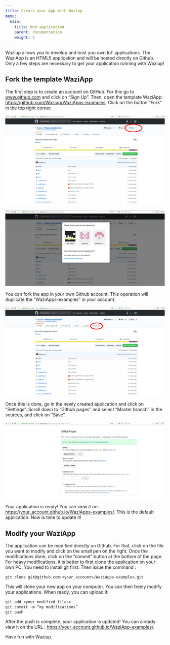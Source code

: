 ```yaml
---
title: Create your App with Waziup
menu:
  main:
    title: Web application 
    parent: documentation
    weight: 5
---
```


Waziup allows you to develop and host you own IoT applications.
The WaziApp is an HTML5 application and will be hosted directly on Github.
Only a few steps are necessary to get your application running with Waziup!

Fork the template WaziApp
-------------------------

The first step is to create an account on GitHub.
For this go to www.github.com and click on “Sign Up”.
Then, open the template WaziApp: https://github.com/Waziup/WaziApps-examples.
Click on the button “Fork” in the top right corner.

![Fork Waziapp](images/forkwaziapp.png)

![Fork Waziapp](images/forkaccount.png)


You can fork the app in your own Github account.
This operation will duplicate the “WaziApps-examples” in your account.

![Waziapp settings](images/waziappsettings.png)

Once this is done, go in the newly created application and click on “Settings”.
Scroll down to “Github pages” and select “Master branch” in the sources, and click on “Save”.

![Waziapp settings](images/waziappsettings2.png)

Your application is ready! You can view it on: https://your_account.github.io/WaziApps-examples/. 
This is the default application. Now is time to update it!

Modify your WaziApp
-------------------

The application can be modified directly on Github.
For that, click on the file you want to modify and click on the small pen on the right.
Once the modifications done, click on the “commit” button at the bottom of the page.
For heavy modifications, it is better to first clone the application on your own PC.
You need to install git  first.
Then issue the command :
```
git clone git@github.com:<your_account>/WaziApps-examples.git
```

This will clone your new app on your computer.
You can then freely modify your applications.
When ready, you can upload it:
```
git add <your_modified_files>
git commit -m “my modifications”
git push
```

After the push is complete, your application is updated!
You can already view it on the URL : https://your_account.github.io/WaziApp-examples/. 


Have fun with Waziup.


